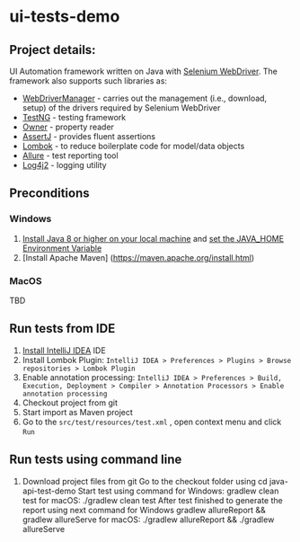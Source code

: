 # ui-tests-demo

## Project details:
UI Automation framework written on Java with [Selenium WebDriver](https://www.selenium.dev/documentation/webdriver/). The framework also supports such libraries as:
- [WebDriverManager](https://github.com/bonigarcia/webdrivermanager) - carries out the management (i.e., download, setup) of the drivers required by Selenium WebDriver
- [TestNG](https://testng.org/doc/) - testing framework
- [Owner](https://github.com/matteobaccan/owner) - property reader
- [AssertJ](https://assertj.github.io/doc/) - provides fluent assertions
- [Lombok](https://github.com/projectlombok/lombok) - to reduce boilerplate code for model/data objects
- [Allure](https://github.com/allure-framework/allure-java) - test reporting tool
- [Log4j2](https://logging.apache.org/log4j/2.x/) - logging utility

## Preconditions
### Windows
1. [Install Java 8 or higher on your local machine](https://java.com/en/download/) and [set the JAVA_HOME Environment Variable](https://confluence.atlassian.com/doc/setting-the-java_home-variable-in-windows-8895.html)
2. [Install Apache Maven] (https://maven.apache.org/install.html)
### MacOS
TBD

## Run tests from IDE
1. [Install IntelliJ IDEA](https://www.jetbrains.com/idea/) IDE
2. Install Lombok Plugin: `IntelliJ IDEA > Preferences > Plugins > Browse repositories > Lombok Plugin`
3. Enable annotation processing: `IntelliJ IDEA > Preferences > Build, Execution, Deployment > Compiler > Annotation Processors > Enable annotation processing`
4. Checkout project from git
5. Start import as Maven project
6. Go to the `src/test/resources/test.xml` , open context menu and click `Run`

## Run tests using command line
1. Download project files from git
Go to the checkout folder using cd java-api-test-demo
Start test using command for Windows: gradlew clean test for macOS: ./gradlew clean test
After test finished to generate the report using next command for Windows gradlew allureReport && gradlew allureServe for macOS: ./gradlew allureReport && ./gradlew allureServe


